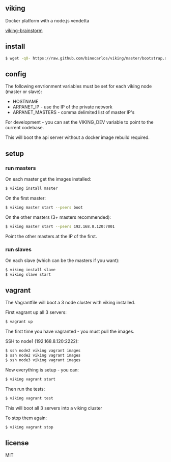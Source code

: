 viking
------

Docker platform with a node.js vendetta

[viking-brainstorm](https://github.com/binocarlos/viking-brainstorm)

## install

```bash
$ wget -qO- https://raw.github.com/binocarlos/viking/master/bootstrap.sh | sudo bash
```

## config

The following envrionment variables must be set for each viking node (master or slave):

 * HOSTNAME
 * ARPANET_IP - use the IP of the private network
 * ARPANET_MASTERS - comma delimited list of master IP's

For development - you can set the VIKING_DEV variable to point to the current codebase.

This will boot the api server without a docker image rebuild required.

## setup

### run masters

On each master get the images installed:

```bash
$ viking install master
```

On the first master:

```bash
$ viking master start --peers boot
```

On the other masters (3+ masters recommended):

```bash
$ viking master start --peers 192.168.8.120:7001
```

Point the other masters at the IP of the first.

### run slaves

On each slave (which can be the masters if you want):

```bash
$ viking install slave
$ viking slave start
```

## vagrant

The Vagrantfile will boot a 3 node cluster with viking installed.

First vagrant up all 3 servers:

```bash
$ vagrant up
```

The first time you have vagranted - you must pull the images.

SSH to node1 (192.168.8.120:2222):

```bash
$ ssh node2 viking vagrant images
$ ssh node2 viking vagrant images
$ ssh node3 viking vagrant images
```

Now everything is setup - you can:

```bash
$ viking vagrant start
```

Then run the tests:

```bash
$ viking vagrant test
```

This will boot all 3 servers into a viking cluster

To stop them again:

```bash
$ viking vagrant stop
```

## license

MIT